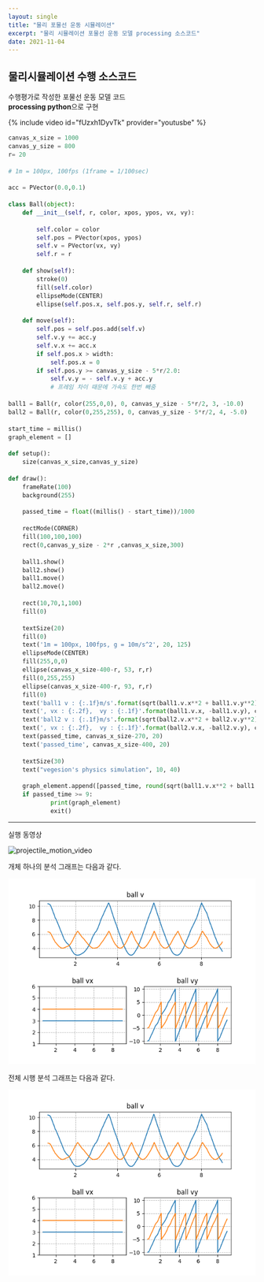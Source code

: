 ```yaml
---
layout: single
title: "물리 포물선 운동 시뮬레이션"
excerpt: "물리 시뮬레이션 포물선 운동 모델 processing 소스코드"
date: 2021-11-04
---
```


## 물리시뮬레이션 수행 소스코드  

수행평가로 작성한 포물선 운동 모델 코드  
**processing python**으로 구현  

{% include video id="fUzxh1DyvTk" provider="youtusbe" %}

```python
canvas_x_size = 1000
canvas_y_size = 800
r= 20

# 1m = 100px, 100fps (1frame = 1/100sec)

acc = PVector(0.0,0.1)

class Ball(object):
    def __init__(self, r, color, xpos, ypos, vx, vy):

        self.color = color
        self.pos = PVector(xpos, ypos)
        self.v = PVector(vx, vy)
        self.r = r
    
    def show(self):
        stroke(0)
        fill(self.color)
        ellipseMode(CENTER)
        ellipse(self.pos.x, self.pos.y, self.r, self.r)
    
    def move(self):
        self.pos = self.pos.add(self.v)
        self.v.y += acc.y
        self.v.x += acc.x
        if self.pos.x > width:
            self.pos.x = 0
        if self.pos.y >= canvas_y_size - 5*r/2.0:
            self.v.y = - self.v.y + acc.y 
            # 프레임 차이 때문에 가속도 한번 빼줌
            
ball1 = Ball(r, color(255,0,0), 0, canvas_y_size - 5*r/2, 3, -10.0)
ball2 = Ball(r, color(0,255,255), 0, canvas_y_size - 5*r/2, 4, -5.0)

start_time = millis()
graph_element = []
    
def setup():
    size(canvas_x_size,canvas_y_size)
                
def draw():
    frameRate(100)
    background(255)
    
    passed_time = float((millis() - start_time))/1000
    
    rectMode(CORNER)
    fill(100,100,100)
    rect(0,canvas_y_size - 2*r ,canvas_x_size,300)
    
    ball1.show()
    ball2.show()
    ball1.move()
    ball2.move()
       
    rect(10,70,1,100)
    fill(0)
    
    textSize(20)
    fill(0)
    text('1m = 100px, 100fps, g = 10m/s^2', 20, 125)
    ellipseMode(CENTER)
    fill(255,0,0)
    ellipse(canvas_x_size-400-r, 53, r,r)
    fill(0,255,255)
    ellipse(canvas_x_size-400-r, 93, r,r)
    fill(0)
    text('ball1 v : {:.1f}m/s'.format(sqrt(ball1.v.x**2 + ball1.v.y**2)), canvas_x_size-400, 60)
    text(', vx : {:.2f},  vy : {:.1f}'.format(ball1.v.x, -ball1.v.y), canvas_x_size-240, 60)
    text('ball2 v : {:.1f}m/s'.format(sqrt(ball2.v.x**2 + ball2.v.y**2)), canvas_x_size-400, 100)
    text(', vx : {:.2f},  vy : {:.1f}'.format(ball2.v.x, -ball2.v.y), canvas_x_size-240, 100)
    text(passed_time, canvas_x_size-270, 20)
    text('passed_time', canvas_x_size-400, 20)
    
    textSize(30)
    text("vegesion's physics simulation", 10, 40)

    graph_element.append([passed_time, round(sqrt(ball1.v.x**2 + ball1.v.y**2),2),round(ball1.v.x,2),round(ball1.v.y,2),round(sqrt(ball2.v.x**2 + ball2.v.y**2),2),round(ball2.v.x,2),round(ball2.v.y,2)])
    if passed_time >= 9:
            print(graph_element)
            exit()
```  
---


실행 동영상  

![projectile_motion_video](https://youtu.be/aUTLJXV326k)


개체 하나의 분석 그래프는 다음과 같다.
  
![projectile_motion_graph](/assets/images/projectile_motion_all_graph.png)  


전체 시행 분석 그래프는 다음과 같다.

![projectile_motion_all_graph](/assets/images/projectile_motion_all_graph.png)  

